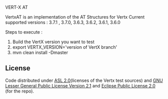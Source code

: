 VERT-X AT

VertxAT is an implementation of the AT Structures for Vertx
Current supported versions : 3.7.1 , 3.7.0, 3.6.3, 3.6.2, 3.6.1, 3.6.0


Steps to execute :

1. Build the VertX version you want to test
2. export VERTX_VERSION='version of VertX branch'
3. mvn clean install -Dmaster

## License

Code distributed under [ASL 2.0](LICENSE.TXT)(licenses of the Vertx test sources) and [GNU Lesser General Public License Version 2.1](http://www.gnu.org/licenses/lgpl-2.1-standalone.html) and [Eclipse Public License 2.0](http://www.eclipse.org/legal/epl-2.0) (for the repo).
